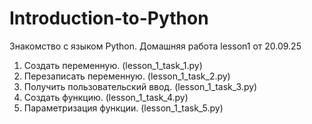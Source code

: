 # Introduction-to-Python
Знакомство с языком Python. 
Домашняя работа lesson1 от 20.09.25
1. Создать переменную. (lesson_1_task_1.py)
2. Перезаписать переменную. (lesson_1_task_2.py)
3. Получить пользовательский ввод. (lesson_1_task_3.py)
4. Создать функцию. (lesson_1_task_4.py)
5. Параметризация функции. (lesson_1_task_5.py)
